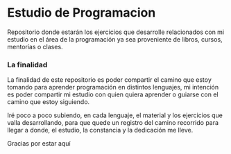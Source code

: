 # Estudio de Programacion
Repositorio donde estarán los ejercicios que desarrolle relacionados con mi estudio en el área de la programación ya sea proveniente de libros, cursos, mentorías o clases.

### La finalidad
La finalidad de este repositorio es poder compartir el camino que estoy tomando para aprender programación en distintos lenguajes, mi intención es poder compartir mi estudio con quien quiera aprender o guiarse con el camino que estoy siguiendo.

Iré poco a poco subiendo, en cada lenguaje, el material y los ejercicios que valla desarrollando, para que quede un registro del camino recorrido para llegar a donde, el estudio, la constancia y la dedicación me lleve.

Gracias por estar aquí